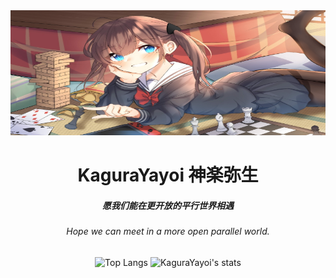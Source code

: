 <div align=center>
 <img width = '550' height ='200' src ="image/kagurayayoi.jpg">
  
  # KaguraYayoi  神楽弥生
  ##### 愿我们能在更开放的平行世界相遇
  ###### Hope we can meet in a more open parallel world.
  ![Top Langs](https://github-readme-stats-89dq8p8qw.vercel.app/api/top-langs/?username=Fjaxzhy&hide=html)
  ![KaguraYayoi's stats](https://github-readme-stats-89dq8p8qw.vercel.app/api?username=Fjaxzhy&show_icons=true&count_private=true&line_height=30)
</div>



